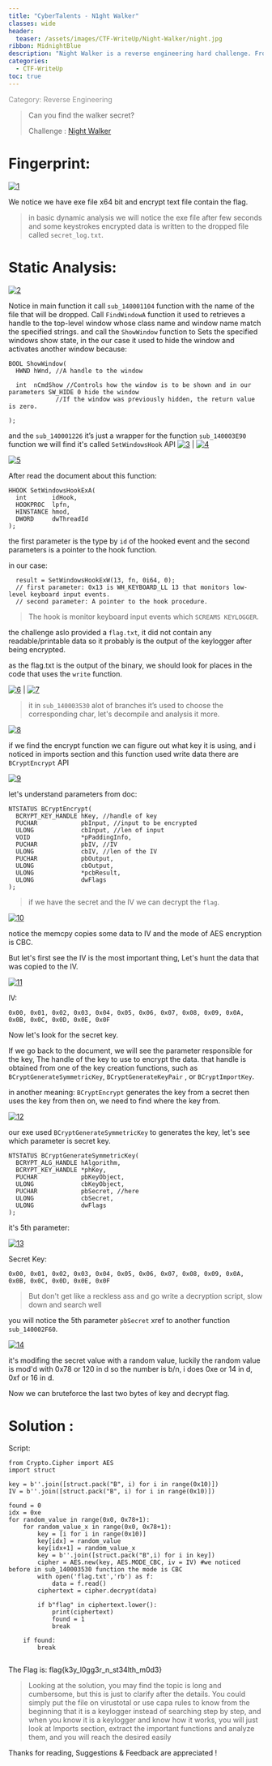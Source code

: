 ```yaml
---
title: "CyberTalents - N1ght Walker"
classes: wide
header:
  teaser: /assets/images/CTF-WriteUp/Night-Walker/night.jpg
ribbon: MidnightBlue
description: "Night Walker is a reverse engineering hard challenge. From the Cyber ​​Talent platform, it is a keylogger used SetWindowsHook API to monitor low-level keyboard input events and used Crypto API`S to encrypt logs"
categories:
  - CTF-WriteUp
toc: true
---
```

<span style="color: #909090">Category: Reverse Engineering</span>

> Can you find the walker secret?
>
> Challenge : [Night Walker](https://cybertalents.com/challenges/malware/night-walker) 

# Fingerprint: 

[![1](/assets/images/CTF-WriteUp/Night-Walker/1.png)](/assets/images/CTF-WriteUp/Night-Walker/1.png)

We notice we have exe file x64 bit and encrypt text file contain the flag.

> in basic dynamic analysis we will notice the exe file after few seconds and some keystrokes encrypted data is written to the dropped file called `secret_log.txt`. 
>

# Static Analysis:

[![2](/assets/images/CTF-WriteUp/Night-Walker/2.png)](/assets/images/CTF-WriteUp/Night-Walker/2.png)

Notice in main function it call `sub_140001104` function  with the name of the file that will be dropped.
Call `FindWindowA` function it used to retrieves a handle to the top-level window whose class name and window name match the specified strings. 
and call  the `ShowWindow` function to Sets the specified windows show state, in the our case it used to hide the window and activates another window because:

```
BOOL ShowWindow(
  HWND hWnd, //A handle to the window 
               
  int  nCmdShow //Controls how the window is to be shown and in our parameters SW_HIDE 0 hide the window 
             //If the window was previously hidden, the return value is zero.

);

```
and the `sub_140001226` it’s just a wrapper for the function `sub_140003E90` function we will find it's called `SetWindowsHook` API
[![3](/assets/images/CTF-WriteUp/Night-Walker/3.png)](/assets/images/CTF-WriteUp/Night-Walker/3.png) | [![4](/assets/images/CTF-WriteUp/Night-Walker/4.png)](/assets/images/CTF-WriteUp/Night-Walker/4.png)

[![5](/assets/images/CTF-WriteUp/Night-Walker/5.png)](/assets/images/CTF-WriteUp/Night-Walker/5.png)

After read the document about this function: 

```
HHOOK SetWindowsHookExA(
  int       idHook,
  HOOKPROC  lpfn,
  HINSTANCE hmod,
  DWORD     dwThreadId
);

```
the first parameter is the type by `id` of the hooked event and the second parameters is a pointer to the hook function.

in our case: 

```
  result = SetWindowsHookExW(13, fn, 0i64, 0); 
  // first parameter: 0x13 is WH_KEYBOARD_LL 13 that monitors low-level keyboard input events.
  // second parameter: A pointer to the hook procedure.

```
> The hook is monitor keyboard input events which `SCREAMS KEYLOGGER`.
>

the challenge aslo provided a `flag.txt`, it did not contain any readable/printable data so it probably is the output of the keylogger after being encrypted.

as the flag.txt is the output of the binary, we should look for places in the code that uses the `write` function.

[![6](/assets/images/CTF-WriteUp/Night-Walker/6.png)](/assets/images/CTF-WriteUp/Night-Walker/6.png) | [![7](/assets/images/CTF-WriteUp/Night-Walker/4.png)](/assets/images/CTF-WriteUp/Night-Walker/7.png)

> it in `sub_140003530` alot of branches it’s used to choose the corresponding char, let's decompile and analysis it more.
>

[![8](/assets/images/CTF-WriteUp/Night-Walker/8.png)](/assets/images/CTF-WriteUp/Night-Walker/8.png)

if we find the encrypt function we can figure out what key it is using, and i noticed in imports section and this function used write data there are `BCryptEncrypt` API 

[![9](/assets/images/CTF-WriteUp/Night-Walker/9.png)](/assets/images/CTF-WriteUp/Night-Walker/9.png)

let's understand parameters from doc: 

```
NTSTATUS BCryptEncrypt(
  BCRYPT_KEY_HANDLE hKey, //handle of key 
  PUCHAR            pbInput, //input to be encrypted
  ULONG             cbInput, //len of input
  VOID              *pPaddingInfo,
  PUCHAR            pbIV, //IV
  ULONG             cbIV, //len of the IV
  PUCHAR            pbOutput,
  ULONG             cbOutput,
  ULONG             *pcbResult,
  ULONG             dwFlags
);

```
> if we have the secret and the IV we can decrypt the `flag`.
>

[![10](/assets/images/CTF-WriteUp/Night-Walker/10.png)](/assets/images/CTF-WriteUp/Night-Walker/10.png)

notice the memcpy copies some data to IV and the mode of AES encryption is CBC.

But let's first see the IV is the most important thing, Let's hunt the data that was copied to the IV.

[![11](/assets/images/CTF-WriteUp/Night-Walker/11.png)](/assets/images/CTF-WriteUp/Night-Walker/11.png)

IV:
```
0x00, 0x01, 0x02, 0x03, 0x04, 0x05, 0x06, 0x07, 0x08, 0x09, 0x0A, 0x0B, 0x0C, 0x0D, 0x0E, 0x0F
```

Now let's look for the secret key.

If we go back to the document, we will see the parameter responsible for the key, The handle of the key to use to encrypt the data. that handle is obtained from one of the key creation functions, such as `BCryptGenerateSymmetricKey`, `BCryptGenerateKeyPair` , or `BCryptImportKey`.

in another meaning: 
`BCryptEncrypt` generates the key from a secret then uses the key from then on, we need to find where the key from. 

[![12](/assets/images/CTF-WriteUp/Night-Walker/12.png)](/assets/images/CTF-WriteUp/Night-Walker/12.png)

our exe used `BCryptGenerateSymmetricKey` to generates the key, let's see which parameter is secret key. 

```
NTSTATUS BCryptGenerateSymmetricKey(
  BCRYPT_ALG_HANDLE hAlgorithm,
  BCRYPT_KEY_HANDLE *phKey,
  PUCHAR            pbKeyObject,
  ULONG             cbKeyObject,
  PUCHAR            pbSecret, //here
  ULONG             cbSecret,
  ULONG             dwFlags
);
```

it's 5th parameter:

[![13](/assets/images/CTF-WriteUp/Night-Walker/13.png)](/assets/images/CTF-WriteUp/Night-Walker/13.png)

Secret Key:
```
0x00, 0x01, 0x02, 0x03, 0x04, 0x05, 0x06, 0x07, 0x08, 0x09, 0x0A, 0x0B, 0x0C, 0x0D, 0x0E, 0x0F
```
> But don't get like a reckless ass and go write a decryption script, slow down and search well
> 
you will notice the 5th parameter `pbSecret` xref to another function `sub_140002F60`. 

[![14](/assets/images/CTF-WriteUp/Night-Walker/14.png)](/assets/images/CTF-WriteUp/Night-Walker/14.png)

it's modifing the secret value with a random value, luckily the random value is mod'd with 0x78 or 120 in d so the number is b/n, i does 0xe or 14 in d, 0xf or 16 in d.

Now we can bruteforce the last two bytes of key and decrypt flag.

# Solution :

Script:

```
from Crypto.Cipher import AES
import struct

key = b''.join([struct.pack("B", i) for i in range(0x10)])
IV = b''.join([struct.pack("B", i) for i in range(0x10)])

found = 0
idx = 0xe
for random_value in range(0x0, 0x78+1):
    for random_value_x in range(0x0, 0x78+1):
        key = [i for i in range(0x10)]
        key[idx] = random_value
        key[idx+1] = random_value_x
        key = b''.join([struct.pack("B",i) for i in key])
        cipher = AES.new(key, AES.MODE_CBC, iv = IV) #we noticed before in sub_140003530 function the mode is CBC
        with open('flag.txt','rb') as f:
            data = f.read()
        ciphertext = cipher.decrypt(data)

        if b"flag" in ciphertext.lower():
            print(ciphertext)
            found = 1
            break
        
    if found:
        break     
   
```
The Flag is: flag{k3y_l0gg3r_n_st34lth_m0d3} 

> Looking at the solution, you may find the topic is long and cumbersome, but this is just to clarify after the details. You could simply put the file on virustotal or use capa rules to know from the beginning that it is a keylogger instead of searching step by step, and when you know it is a keylogger and know how it works, you will just look at Imports section, extract the important functions and analyze them, and you will reach the desired easily 
>

Thanks for reading, Suggestions & Feedback are appreciated !
